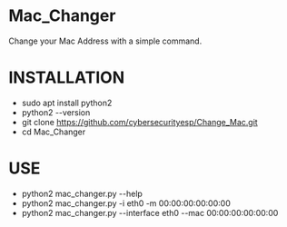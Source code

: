# Mac_Changer
Change your Mac Address with a simple command.
# INSTALLATION
- sudo apt install python2
- python2 --version
- git clone https://github.com/cybersecurityesp/Change_Mac.git
- cd Mac_Changer
# USE
- python2 mac_changer.py --help
- python2 mac_changer.py -i eth0 -m 00:00:00:00:00:00
- python2 mac_changer.py --interface eth0 --mac 00:00:00:00:00:00

